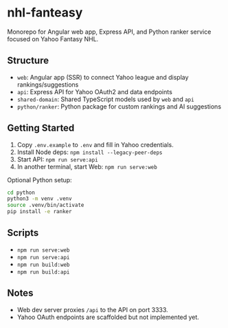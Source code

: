 # nhl-fanteasy

Monorepo for Angular web app, Express API, and Python ranker service focused on Yahoo Fantasy NHL.

## Structure

- `web`: Angular app (SSR) to connect Yahoo league and display rankings/suggestions
- `api`: Express API for Yahoo OAuth2 and data endpoints
- `shared-domain`: Shared TypeScript models used by `web` and `api`
- `python/ranker`: Python package for custom rankings and AI suggestions

## Getting Started

1. Copy `.env.example` to `.env` and fill in Yahoo credentials.
2. Install Node deps: `npm install --legacy-peer-deps`
3. Start API: `npm run serve:api`
4. In another terminal, start Web: `npm run serve:web`

Optional Python setup:
```bash
cd python
python3 -m venv .venv
source .venv/bin/activate
pip install -e ranker
```

## Scripts

- `npm run serve:web`
- `npm run serve:api`
- `npm run build:web`
- `npm run build:api`

## Notes

- Web dev server proxies `/api` to the API on port 3333.
- Yahoo OAuth endpoints are scaffolded but not implemented yet.
